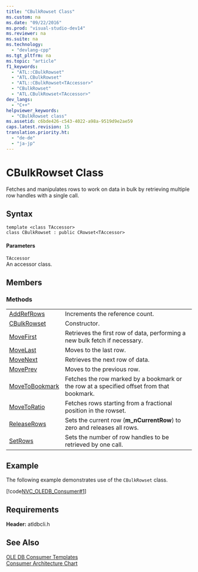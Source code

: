 ```yaml
---
title: "CBulkRowset Class"
ms.custom: na
ms.date: "09/22/2016"
ms.prod: "visual-studio-dev14"
ms.reviewer: na
ms.suite: na
ms.technology: 
  - "devlang-cpp"
ms.tgt_pltfrm: na
ms.topic: "article"
f1_keywords: 
  - "ATL::CBulkRowset"
  - "ATL.CBulkRowset"
  - "ATL::CBulkRowset<TAccessor>"
  - "CBulkRowset"
  - "ATL.CBulkRowset<TAccessor>"
dev_langs: 
  - "C++"
helpviewer_keywords: 
  - "CBulkRowset class"
ms.assetid: c6bde426-c543-4022-a98a-9519d9e2ae59
caps.latest.revision: 15
translation.priority.ht: 
  - "de-de"
  - "ja-jp"
---
```

# CBulkRowset Class
Fetches and manipulates rows to work on data in bulk by retrieving multiple row handles with a single call.  
  
## Syntax  
  
```  
template <class TAccessor>  
class CBulkRowset : public CRowset<TAccessor>  
```  
  
#### Parameters  
 `TAccessor`  
 An accessor class.  
  
## Members  
  
### Methods  
  
|||  
|-|-|  
|[AddRefRows](../vs140/cbulkrowset--addrefrows.md)|Increments the reference count.|  
|[CBulkRowset](../vs140/cbulkrowset--cbulkrowset.md)|Constructor.|  
|[MoveFirst](../vs140/cbulkrowset--movefirst.md)|Retrieves the first row of data, performing a new bulk fetch if necessary.|  
|[MoveLast](../vs140/cbulkrowset--movelast.md)|Moves to the last row.|  
|[MoveNext](../vs140/cbulkrowset--movenext.md)|Retrieves the next row of data.|  
|[MovePrev](../vs140/cbulkrowset--moveprev.md)|Moves to the previous row.|  
|[MoveToBookmark](../vs140/cbulkrowset--movetobookmark.md)|Fetches the row marked by a bookmark or the row at a specified offset from that bookmark.|  
|[MoveToRatio](../vs140/cbulkrowset--movetoratio.md)|Fetches rows starting from a fractional position in the rowset.|  
|[ReleaseRows](../vs140/cbulkrowset--releaserows.md)|Sets the current row (**m_nCurrentRow**) to zero and releases all rows.|  
|[SetRows](../vs140/cbulkrowset--setrows.md)|Sets the number of row handles to be retrieved by one call.|  
  
## Example  
 The following example demonstrates use of the `CBulkRowset` class.  
  
 [!code[NVC_OLEDB_Consumer#1](../vs140/codesnippet/CPP/cbulkrowset-class_1.cpp)]  
  
## Requirements  
 **Header:** atldbcli.h  
  
## See Also  
 [OLE DB Consumer Templates](../vs140/ole-db-consumer-templates--c---.md)   
 [Consumer Architecture Chart](../vs140/ole-db-consumer-templates-reference.md)